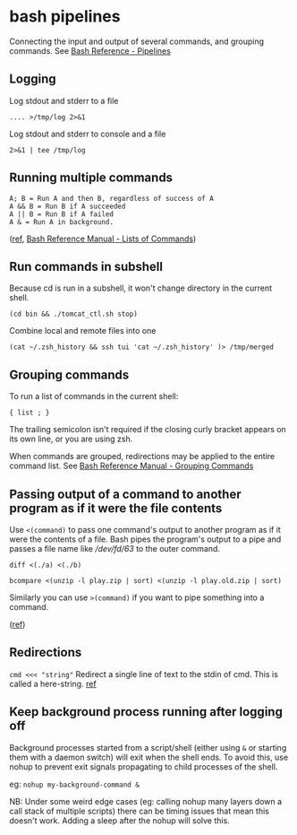 # bash pipelines

Connecting the input and output of several commands, and grouping commands. See [Bash Reference - Pipelines](https://www.gnu.org/savannah-checkouts/gnu/bash/manual/bash.html#Pipelines)

## Logging

Log stdout and stderr to a file

`.... >/tmp/log 2>&1`

Log stdout and stderr to console and a file

`2>&1 | tee /tmp/log`

## Running multiple commands

```
A; B = Run A and then B, regardless of success of A
A && B = Run B if A succeeded
A || B = Run B if A failed
A & = Run A in background.
```
([ref](http://askubuntu.com/a/539293/6127), [Bash Reference Manual - Lists of Commands](http://www.gnu.org/software/bash/manual/bashref.html#Lists))

## Run commands in subshell

Because cd is run in a subshell, it won't change directory in the current shell.
```
(cd bin && ./tomcat_ctl.sh stop)
```

Combine local and remote files into one
```
(cat ~/.zsh_history && ssh tui 'cat ~/.zsh_history' )> /tmp/merged
```

## Grouping commands

To run a list of commands in the current shell:
```
{ list ; }
```

The trailing semicolon isn't required if the closing curly bracket appears on its own line, or you are using zsh.

When commands are grouped, redirections may be applied to the entire command list. See [Bash Reference Manual - Grouping Commands](
http://www.gnu.org/software/bash/manual/bashref.html#Command-Grouping)

## Passing output of a command to another program as if it were the file contents

Use `<(command)` to pass one command's output to another program as if it were the contents of a file. Bash pipes the program's output to a pipe and passes a file name like */dev/fd/63* to the outer command.
```
diff <(./a) <(./b)
```
```
bcompare <(unzip -l play.zip | sort) <(unzip -l play.old.zip | sort)
```
Similarly you can use `>(command)` if you want to pipe something into a command.

([ref](http://stackoverflow.com/a/3800207/149412))

## Redirections

`cmd <<< "string"` Redirect a single line of text to the stdin of cmd. This is called a here-string. [ref](http://www.catonmat.net/download/bash-redirections-cheat-sheet.pdf)


## Keep background process running after logging off

Background processes started from a script/shell (either using `&` or starting them with a daemon switch) will exit when the shell ends.
To avoid this, use nohup to prevent exit signals propagating to child processes of the shell.

eg:
`nohup my-background-command &`

NB: Under some weird edge cases (eg: calling nohup many layers down a call stack of multiple scripts) there can be timing issues that mean this doesn't work. Adding a sleep after the nohup will solve this.